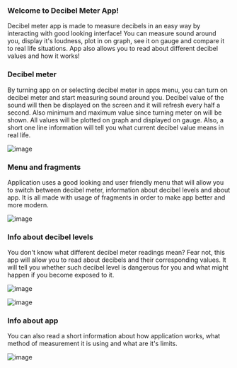 ### Welcome to Decibel Meter App!
Decibel meter app is made to measure decibels in an easy way by interacting with good looking interface! 
You can measure sound around you, display it's loudness, plot in on graph, see it on gauge and compare it to real life situations. 
App also allows you to read about different decibel values and how it works!

### Decibel meter
By turning app on or selecting decibel meter in apps menu, you can turn on decibel meter and start measuring sound around you. 
Decibel value of the sound will then be displayed on the screen and it will refresh every half a second. Also minimum and maximum value since turning meter on will be shown.
All values will be plotted on graph and displayed on gauge. Also, a short one line information will tell you what current decibel value means in real life.

![image](https://user-images.githubusercontent.com/49364059/111044996-07e8a480-844c-11eb-9f0b-d2b57ec4f8c9.png)

### Menu and fragments
Application uses a good looking and user friendly menu that will allow you to switch between decibel meter, information about decibel levels and about app. 
It is all made with usage of fragments in order to make app better and more modern.

![image](https://user-images.githubusercontent.com/49364059/111045006-0fa84900-844c-11eb-90d6-f495500f206d.png)

### Info about decibel levels
You don't know what different decibel meter readings mean? Fear not, this app will allow you to read about decibels and their corresponding values. 
It will tell you whether such decibel level is dangerous for you and what might happen if you become exposed to it.

![image](https://user-images.githubusercontent.com/49364059/111045013-1767ed80-844c-11eb-8f6d-4e14ecb3aa85.png)

![image](https://user-images.githubusercontent.com/49364059/111045019-1c2ca180-844c-11eb-91d5-b16bdc584308.png)

### Info about app
You can also read a short information about how application works, what method of measurement it is using and what are it's limits.

![image](https://user-images.githubusercontent.com/49364059/111045022-2484dc80-844c-11eb-9c83-ca19ce26c738.png)
